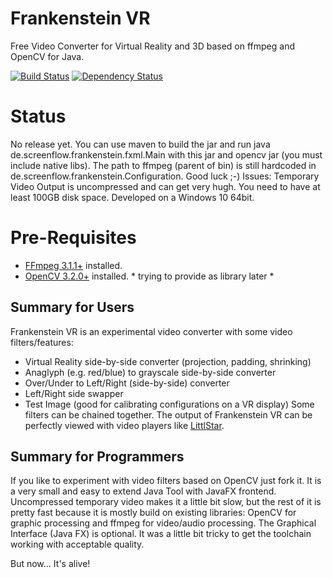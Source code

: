 # Frankenstein VR
Free Video Converter for Virtual Reality and 3D based on ffmpeg and OpenCV for Java.

[![Build Status](https://travis-ci.org/olir/Frankenstein.png)](https://travis-ci.org/olir/Frankenstein/builds) [![Dependency Status](https://www.versioneye.com/user/projects/594a6802368b0800421af505/badge.svg?style=flat-square)](https://www.versioneye.com/user/projects/594a6802368b0800421af505)

# Status
No release yet. You can use maven to build the jar and run java  de.screenflow.frankenstein.fxml.Main with this jar and opencv jar (you must include native libs). The path to ffmpeg (parent of bin) is still hardcoded in de.screenflow.frankenstein.Configuration. Good luck ;-)
Issues: Temporary Video Output is uncompressed and can get very hugh. You need to have at least 100GB disk space. Developed on a Windows 10 64bit.

# Pre-Requisites
- [FFmpeg 3.1.1+](https://ffmpeg.org) installed.
- [OpenCV 3.2.0+](http://www.opencv.org/releases.html) installed. * trying to provide as library later *


## Summary for Users
Frankenstein VR is an experimental video converter with some video filters/features:
- Virtual Reality side-by-side converter (projection, padding, shrinking)
- Anaglyph (e.g. red/blue) to grayscale side-by-side converter
- Over/Under to Left/Right (side-by-side) converter
- Left/Right side swapper
- Test Image (good for calibrating configurations on a VR display)
Some filters can be chained together.
The output of Frankenstein VR can be perfectly viewed with video players like [LittlStar](http://littlstar.info).


## Summary for Programmers
If you like to experiment with video filters based on OpenCV just fork it.
It is a very small and easy to extend Java Tool with JavaFX frontend. 
Uncompressed temporary video makes it a little bit slow, but the rest of it is pretty fast because it is mostly build on existing libraries: OpenCV for graphic processing and ffmpeg for video/audio processing. The Graphical Interface (Java FX) is optional. It was a little bit tricky to get the toolchain working with acceptable quality. 


But now... It's alive!
